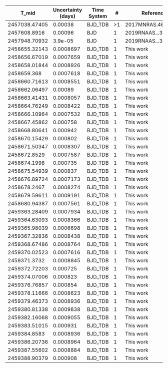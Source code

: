 |T_mid        |Uncertainty (days)|Time System|#  |Reference           |
|-------------|------------------|-----------|---|--------------------|
|2457038.47405|0.00038           |BJD_TDB    |>1 |2017MNRAS.468..835B |
|2457608.8916 |0.00096           |BJD        |1  |2019RNAAS...3...35O |
|2457948.70932|3.9e-05           |BJD        |1  |2019RNAAS...3...35O |
|2458655.32143|0.0008697         |BJD_TDB    |1  |This work           |
|2458656.67019|0.0007659         |BJD_TDB    |1  |This work           |
|2458658.01844|0.0008926         |BJD_TDB    |1  |This work           |
|2458659.368  |0.0007618         |BJD_TDB    |1  |This work           |
|2458660.71613|0.0008551         |BJD_TDB    |1  |This work           |
|2458662.06497|0.00089           |BJD_TDB    |1  |This work           |
|2458663.41431|0.0008057         |BJD_TDB    |1  |This work           |
|2458664.76249|0.0008422         |BJD_TDB    |1  |This work           |
|2458666.10964|0.0007532         |BJD_TDB    |1  |This work           |
|2458667.45862|0.000758          |BJD_TDB    |1  |This work           |
|2458668.80641|0.000942          |BJD_TDB    |1  |This work           |
|2458670.15429|0.000802          |BJD_TDB    |1  |This work           |
|2458671.50347|0.0008307         |BJD_TDB    |1  |This work           |
|2458672.8529 |0.0007587         |BJD_TDB    |1  |This work           |
|2458674.1998 |0.000735          |BJD_TDB    |1  |This work           |
|2458675.54939|0.000837          |BJD_TDB    |1  |This work           |
|2458676.89724|0.0007173         |BJD_TDB    |1  |This work           |
|2458678.2467 |0.0008274         |BJD_TDB    |1  |This work           |
|2458679.59611|0.0009191         |BJD_TDB    |1  |This work           |
|2458680.94387|0.0007561         |BJD_TDB    |1  |This work           |
|2459363.28409|0.0007934         |BJD_TDB    |1  |This work           |
|2459364.63093|0.0008366         |BJD_TDB    |1  |This work           |
|2459365.98039|0.0006698         |BJD_TDB    |1  |This work           |
|2459367.32836|0.0008438         |BJD_TDB    |1  |This work           |
|2459368.67486|0.0008764         |BJD_TDB    |1  |This work           |
|2459370.02523|0.0007616         |BJD_TDB    |1  |This work           |
|2459371.3732 |0.0008845         |BJD_TDB    |1  |This work           |
|2459372.72203|0.000725          |BJD_TDB    |1  |This work           |
|2459374.07006|0.000823          |BJD_TDB    |1  |This work           |
|2459376.76857|0.000854          |BJD_TDB    |1  |This work           |
|2459378.11666|0.0008623         |BJD_TDB    |1  |This work           |
|2459379.46373|0.0008936         |BJD_TDB    |1  |This work           |
|2459380.81338|0.0009838         |BJD_TDB    |1  |This work           |
|2459382.16068|0.0009055         |BJD_TDB    |1  |This work           |
|2459383.51015|0.000931          |BJD_TDB    |1  |This work           |
|2459384.8583 |0.0008936         |BJD_TDB    |1  |This work           |
|2459386.20736|0.0008964         |BJD_TDB    |1  |This work           |
|2459387.55602|0.0008884         |BJD_TDB    |1  |This work           |
|2459388.90379|0.000908          |BJD_TDB    |1  |This work           |
